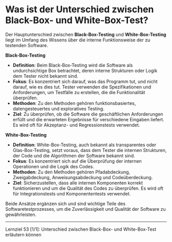 # Was ist der Unterschied zwischen Black-Box- und White-Box-Test?

Der Hauptunterschied zwischen **Black-Box-Testing** und **White-Box-Testing** liegt im Umfang des Wissens über die interne Funktionsweise der zu testenden Software.

**Black-Box-Testing**
- **Definition**: Beim Black-Box-Testing wird die Software als undurchsichtige Box betrachtet, deren interne Strukturen oder Logik dem Tester nicht bekannt sind.
- **Fokus**: Es konzentriert sich darauf, was das Programm tut, und nicht darauf, wie es dies tut. Tester verwenden die Spezifikationen und Anforderungen, um Testfälle zu erstellen, die die Funktionalität überprüfen.
- **Methoden**: Zu den Methoden gehören funktionsbasiertes, datengesteuertes und exploratives Testing.
- **Ziel**: Zu überprüfen, ob die Software die geschäftlichen Anforderungen erfüllt und die erwarteten Ergebnisse für verschiedene Eingaben liefert. Es wird oft für Akzeptanz- und Regressionstests verwendet.

**White-Box-Testing**
- **Definition**: White-Box-Testing, auch bekannt als transparentes oder Glas-Box-Testing, setzt voraus, dass dem Tester die internen Strukturen, der Code und die Algorithmen der Software bekannt sind.
- **Fokus**: Es konzentriert sich auf die Überprüfung der internen Operationen und die Logik des Codes.
- **Methoden**: Zu den Methoden gehören Pfadabdeckung, Zweigabdeckung, Anweisungsabdeckung und Codeüberdeckung.
- **Ziel**: Sicherzustellen, dass alle internen Komponenten korrekt funktionieren und um die Qualität des Codes zu überprüfen. Es wird oft für Integrationstests und Komponententests verwendet.

Beide Ansätze ergänzen sich und sind wichtige Teile des Softwaretestprozesses, um die Zuverlässigkeit und Qualität der Software zu gewährleisten.

---

Lernziel 53 \[1/1\]: Unterschied zwischen Black-Box- und White-Box-Test erläutern können
